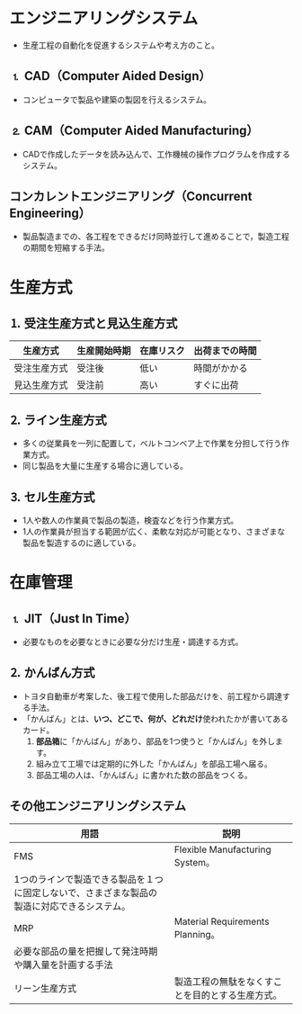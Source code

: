 # エンジニアリングシステム
- 生産工程の自動化を促進するシステムや考え方のこと。

## ⒈  CAD（Computer Aided Design）
- コンピュータで製品や建築の製図を行えるシステム。

## ⒉  CAM（Computer Aided Manufacturing）
- CADで作成したデータを読み込んで、工作機械の操作プログラムを作成するシステム。

## コンカレントエンジニアリング（Concurrent Engineering）
- 製品製造までの、各工程をできるだけ同時並行して進めることで，製造工程の期間を短縮する手法。

# 生産方式
## ⒈  受注生産方式と見込生産方式
| 生産方式 | 生産開始時期 | 在庫リスク | 出荷までの時間 |
| --- | --- | --- | --- |
| 受注生産方式 | 受注後 | 低い | 時間がかかる |
| 見込生産方式 | 受注前 | 高い | すぐに出荷 |

## ⒉  ライン生産方式
- 多くの従業員を一列に配置して，ベルトコンベア上で作業を分担して行う作業方式。
- 同じ製品を大量に生産する場合に適している。

## ⒊  セル生産方式
- 1人や数人の作業員で製品の製造，検査などを行う作業方式。
- 1人の作業員が担当する範囲が広く、柔軟な対応が可能となり、さまざまな製品を製造するのに適している。

# 在庫管理

## ⒈  JIT（Just In Time）
- 必要なものを必要なときに必要な分だけ生産・調達する方式。

## ⒉  かんばん方式
- トヨタ自動車が考案した、後工程で使用した部品だけを、前工程から調達する手法。
- 「かんばん」とは、**いつ、どこで、何が、どれだけ**使われたかが書いてあるカード。
    1. **部品箱**に「かんばん」があり、部品を1つ使うと「かんばん」を外します。
    2. 組み立て工場では定期的に外した「かんばん」を部品工場へ届る。
    3. 部品工場の人は、「かんばん」に書かれた数の部品をつくる。

## その他エンジニアリングシステム
| 用語 | 説明 |
| --- | --- |
| FMS | Flexible Manufacturing System。
1つのラインで製造できる製品を１つに固定しないで、さまざまな製品の製造に対応できるシステム。 |
| MRP | Material Requirements Planning。
必要な部品の量を把握して発注時期や購入量を計画する手法 |
| リーン生産方式 | 製造工程の無駄をなくすことを目的とする生産方式。 |
